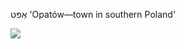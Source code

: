 אַפּט
'Opatów—town in southern Poland'

![](https://ia902902.us.archive.org/9/items/Yiddish-Dialect-Maps/Herzog2-8-InfluenceOfApt-26.jpg)
